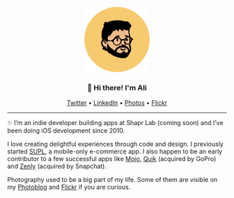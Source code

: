 <p align="center">
  <img src="alivatar.png" width="150px">
<h3 align="center">👋 Hi there! I'm Ali</h3>
<p align="center">
  <a href="https://twitter.com/alikaragoz">Twitter</a> •
  <a href="https://www.linkedin.com/in/alikaragoz">LinkedIn</a> •
  <a href="https://alikaragoz.net">Photos</a> •
  <a href="https://www.flickr.com/photos/alikaragoz">Flickr</a>
</p>

---
✨ I’m an indie developer building apps at Shapr Lab (coming soon) and I’ve been doing iOS development since 2010.

I love creating delightful experiences through code and design. I previously started [SUPL](https://twitter.com/suplco), a mobile-only e-commerce app. I also happen to be an early contributor to a few successful apps like [Mojo](https://apps.apple.com/us/app/mojo-insta-story-editor/id1434861974), [Quik](https://apps.apple.com/us/app/gopro-quik-video-editor/id561350520) (acquired by GoPro) and [Zenly](https://apps.apple.com/us/app/zenly-your-map-your-people/id838848566) (acquired by Snapchat).

Photography used to be a big part of my life. Some of them are visible on my [Photoblog](https://alikaragoz.net) and [Flickr](https://www.flickr.com/photos/alikaragoz) if you are curious.

